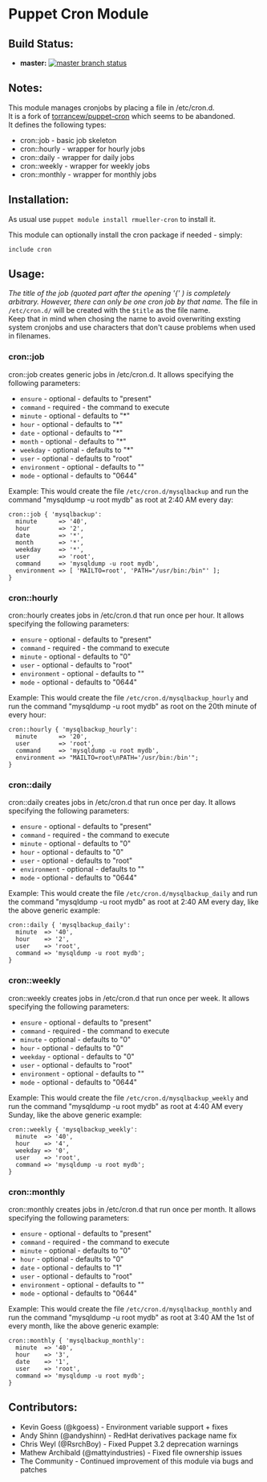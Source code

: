 # Puppet Cron Module

## Build Status:

  * **master:** [![master branch status](https://secure.travis-ci.org/roman-mueller/rmueller-cron.png?branch=master)](http://travis-ci.org/roman-mueller/rmueller-cron)

## Notes:

This module manages cronjobs by placing a file in /etc/cron.d.  
It is a fork of [torrancew/puppet-cron](https://github.com/torrancew/puppet-cron) which seems to be abandoned.  
It defines the following types:

  * cron::job     - basic job skeleton
  * cron::hourly  - wrapper for hourly jobs
  * cron::daily   - wrapper for daily jobs
  * cron::weekly  - wrapper for weekly jobs
  * cron::monthly - wrapper for monthly jobs

## Installation:

As usual use `puppet module install rmueller-cron` to install it.  

This module can optionally install the cron package if needed - simply:

    include cron

## Usage:

*The title of the job (quoted part after the opening '{' ) is completely arbitrary. However, there can only be one cron job by that name.*
The file in `/etc/cron.d/` will be created with the `$title` as the file name.  
Keep that in mind when chosing the name to avoid overwriting exsting system cronjobs and use characters that don't cause problems when used in filenames.

### cron::job

cron::job creates generic jobs in /etc/cron.d.
It allows specifying the following parameters:

  * `ensure`      - optional - defaults to "present"
  * `command`     - required - the command to execute
  * `minute`      - optional - defaults to "\*"
  * `hour`        - optional - defaults to "\*"
  * `date`        - optional - defaults to "\*"
  * `month`       - optional - defaults to "\*"
  * `weekday`     - optional - defaults to "\*"
  * `user`        - optional - defaults to "root"
  * `environment` - optional - defaults to ""
  * `mode`        - optional - defaults to "0644"

Example:
  This would create the file `/etc/cron.d/mysqlbackup` and run the command "mysqldump -u root mydb" as root at 2:40 AM every day:

    cron::job { 'mysqlbackup':
      minute      => '40',
      hour        => '2',
      date        => '*',
      month       => '*',
      weekday     => '*',
      user        => 'root',
      command     => 'mysqldump -u root mydb',
      environment => [ 'MAILTO=root', 'PATH="/usr/bin:/bin"' ];
    }

### cron::hourly

cron::hourly creates jobs in /etc/cron.d that run once per hour.
It allows specifying the following parameters:

  * `ensure`      - optional - defaults to "present"
  * `command`     - required - the command to execute
  * `minute`      - optional - defaults to "0"
  * `user`        - optional - defaults to "root"
  * `environment` - optional - defaults to ""
  * `mode`        - optional - defaults to "0644"

Example:
  This would create the file `/etc/cron.d/mysqlbackup_hourly` and run the command "mysqldump -u root mydb" as root on the 20th minute of every hour:

    cron::hourly { 'mysqlbackup_hourly':
      minute      => '20',
      user        => 'root',
      command     => 'mysqldump -u root mydb',
      environment => "MAILTO=root\nPATH='/usr/bin:/bin'";
    }

### cron::daily

cron::daily creates jobs in /etc/cron.d that run once per day.
It allows specifying the following parameters:

  * `ensure`      - optional - defaults to "present"
  * `command`     - required - the command to execute
  * `minute`      - optional - defaults to "0"
  * `hour`        - optional - defaults to "0"
  * `user`        - optional - defaults to "root"
  * `environment` - optional - defaults to ""
  * `mode`        - optional - defaults to "0644"

Example:
  This would create the file `/etc/cron.d/mysqlbackup_daily` and run the command "mysqldump -u root mydb" as root at 2:40 AM every day, like the above generic example:

    cron::daily { 'mysqlbackup_daily':
      minute  => '40',
      hour    => '2',
      user    => 'root',
      command => 'mysqldump -u root mydb';
    }

### cron::weekly

cron::weekly creates jobs in /etc/cron.d that run once per week.
It allows specifying the following parameters:

  * `ensure`      - optional - defaults to "present"
  * `command`     - required - the command to execute
  * `minute`      - optional - defaults to "0"
  * `hour`        - optional - defaults to "0"
  * `weekday`     - optional - defaults to "0"
  * `user`        - optional - defaults to "root"
  * `environment` - optional - defaults to ""
  * `mode`        - optional - defaults to "0644"

Example:
  This would create the file `/etc/cron.d/mysqlbackup_weekly` and run the command "mysqldump -u root mydb" as root at 4:40 AM every Sunday, like the above generic example:

    cron::weekly { 'mysqlbackup_weekly':
      minute  => '40',
      hour    => '4',
      weekday => '0',
      user    => 'root',
      command => 'mysqldump -u root mydb';
    }

### cron::monthly

cron::monthly creates jobs in /etc/cron.d that run once per month.
It allows specifying the following parameters:

  * `ensure`      - optional - defaults to "present"
  * `command`     - required - the command to execute
  * `minute`      - optional - defaults to "0"
  * `hour`        - optional - defaults to "0"
  * `date`        - optional - defaults to "1"
  * `user`        - optional - defaults to "root"
  * `environment` - optional - defaults to ""
  * `mode`        - optional - defaults to "0644"

Example:
  This would create the file `/etc/cron.d/mysqlbackup_monthly` and run the command "mysqldump -u root mydb" as root at 3:40 AM the 1st of every month, like the above generic example:

    cron::monthly { 'mysqlbackup_monthly':
      minute  => '40',
      hour    => '3',
      date    => '1',
      user    => 'root',
      command => 'mysqldump -u root mydb';
    }

## Contributors:

  * Kevin Goess (@kgoess)               - Environment variable support + fixes
  * Andy Shinn (@andyshinn)             - RedHat derivatives package name fix 
  * Chris Weyl (@RsrchBoy)              - Fixed Puppet 3.2 deprecation warnings
  * Mathew Archibald (@mattyindustries) - Fixed file ownership issues
  * The Community                       - Continued improvement of this module via bugs and patches

